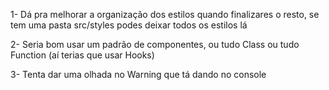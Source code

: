 
1- Dá pra melhorar a organização dos estilos quando finalizares o resto, se tem uma pasta src/styles podes deixar todos os estilos lá

2- Seria bom usar um padrão de componentes, ou tudo Class ou tudo Function (aí terias que usar Hooks)

3- Tenta dar uma olhada no Warning que tá dando no console
